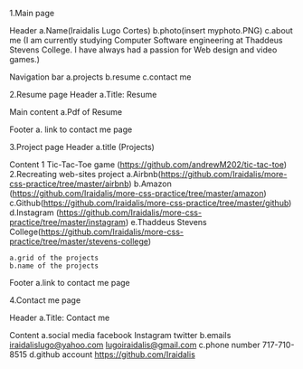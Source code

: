 1.Main page

  Header
    a.Name(Iraidalis Lugo Cortes)
    b.photo(insert myphoto.PNG)
    c.about me
    (I am currently studying Computer Software engineering at Thaddeus Stevens College. I have always had a passion for Web design and video games.)

  Navigation bar
    a.projects
    b.resume
    c.contact me

2.Resume page
  Header
    a.Title: Resume

  Main content
    a.Pdf of Resume

  Footer
    a. link to contact me page

3.Project page
  Header
    a.title (Projects)

  Content
  1 Tic-Tac-Toe game
  (https://github.com/andrewM202/tic-tac-toe)
  2.Recreating web-sites project
    a.Airbnb(https://github.com/Iraidalis/more-css-practice/tree/master/airbnb)
    b.Amazon (https://github.com/Iraidalis/more-css-practice/tree/master/amazon)
    c.Github(https://github.com/Iraidalis/more-css-practice/tree/master/github)
    d.Instagram (https://github.com/Iraidalis/more-css-practice/tree/master/instagram)
    e.Thaddeus Stevens College(https://github.com/Iraidalis/more-css-practice/tree/master/stevens-college)

    a.grid of the projects
    b.name of the projects

  Footer
    a.link to contact me page

4.Contact me page

Header
  a.Title: Contact me

Content
  a.social media
    facebook
    Instagram
    twitter
  b.emails
    iraidalislugo@yahoo.com
    lugoiraidalis@gmail.com
  c.phone number
    717-710-8515
  d.github account
    https://github.com/Iraidalis
